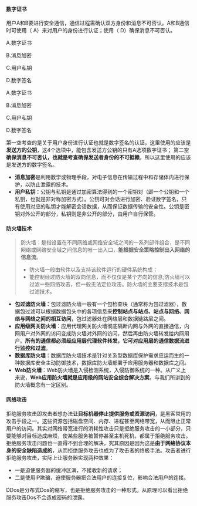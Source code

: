 #### 数字证书

用户A和B要进行安全通信，通信过程需确认双方身份和消息不可否认。A和B通信时可使用（ A）来对用户的身份进行认证；使用（ D）确保消息不可否认。

A.数字证书

 B.消息加密

 C.用户私钥

 D.数字签名

 A.数字证书

 B.消息加密

 C.用户私钥

 D.数字签名

第一空考查的是关于用户身份进行认证也就是数字签名的认证，这里使用的应该是**发送方的公钥**，这4个选项中，能包含发送方公钥的只有A选项数字证书；
第二空**确保消息不可否认，也就是考查确保发送者身份的不可抵赖**，所以这里使用的应该是发送方的数字签名。

- **消息加密**是利用数学或物理手段，对电子信息在传输过程中和存储体内进行保护，以防止泄露的技术。
- **用户私钥**：公钥与私钥是通过加密算法得到的一个密钥对（即一个公钥和一个私钥，也就是非对称加密方式）。公钥可对会话进行加密、验证数字签名，只有使用对应的私钥才能解密会话数据，从而保证数据传输的安全性。公钥是密钥对外公开的部分，私钥则是非公开的部分，由用户自行保管。



#### 防火墙技术

> 防火墙：是指设置在不同网络或网络安全域之间的一系列部件组合，是不同网络或网络安全域之间信息的唯一出入口，**能根据安全策略控制出入网络的信息流**。
>
> - 防火墙一般由软件以及支持该软件运行的硬件系统构成；
> - 能控制经过防火墙的双向信息，而不仅仅是某个方向的信息;防火墙可以过滤一些网络攻击，但一般无法定位攻击。防火墙的主要支撑技术是包过滤技术。

- **包过滤防火墙**：包过滤防火墙一般有一个包检查块（通常称为包过滤器），数据包过滤可以根据数据包头中的各项信息来**控制站点与站点、站点与网络、网络与网络之间的相互访问**，包过滤器处在网络层和数据链路层之间。
- **应用级网关防火墙**：应用代理网关防火墙彻底隔断内网与外网的直接通信，内网用户对外网的访问变成防火墙对外网的访问，然后再由防火墙转发给内网用户。**所有的通信都必须经应用层代理软件转发，它可对应用层的通信数据流进行监控和过滤**。
- **数据库防火墙**：数据库防火墙技术是针对关系型数据库保护需求应运而生的一种数据库安全主动防御技术，数据库防火墙部署于应用服务器和数据库之间。
- **Web防火墙**：Web防火墙是入侵检测系统，入侵防御系统的一种。从广义上来说，**Web应用防火墙就是应用级的网站安全综合解决方案**，与我们所讲到的防火墙概念有一定区别。



#### 网络攻击

拒绝服务攻击即攻击者想办法**让目标机器停止提供服务或资源访问**，是黑客常用的攻击手段之一。这些资源包括磁盘空间、内存、进程甚至网络带宽，从而阻止正常用户的访问。其实对网络带宽进行的消耗性攻击只是拒绝服务攻击的一小部分，只要能够对目标造成麻烦，使某些服务被暂停甚至主机死机，都属于拒绝服务攻击。拒绝服务攻击问题也一直得不到合理的解决，究其原因是因为这是**由于网络协议本身的安全缺陷造成的**，从而拒绝服务攻击也成为了攻击者的终极手法。攻击者进行拒绝服务攻击，实际上让服务器实现两种效果：

- 一是迫使服务器的缓冲区满，不接收新的请求；
- 二是使用IP欺骗，迫使服务器把合法用户的连接复位，影响合法用户的连接。

DDos是分布式Dos的缩写，也是拒绝服务攻击的一种形式。从原理可以看出拒绝服务攻击Dos不会造成密码的泄露。



































































